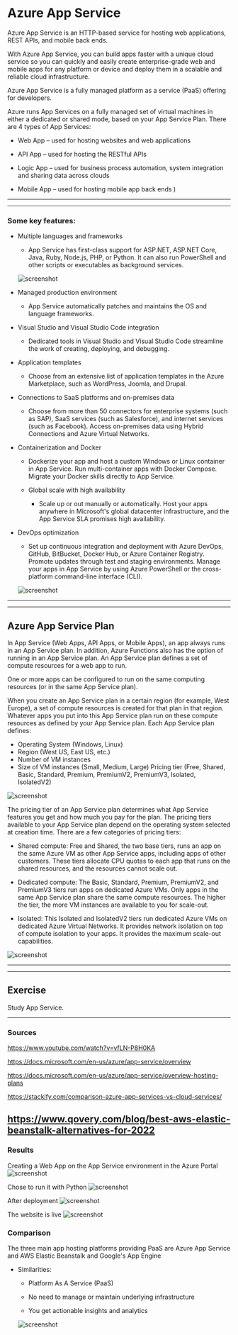 # Azure App Service 

Azure App Service is an HTTP-based service for hosting web applications, REST APIs, and mobile back ends.

With Azure App Service, you can build apps faster with a unique cloud service so you can quickly and easily create enterprise-grade web and mobile apps for any platform or device and deploy them in a scalable and reliable cloud infrastructure.

Azure App Service is a fully managed platform as a service (PaaS) offering for developers.

Azure runs App Services on a fully managed set of virtual machines in either a dedicated or shared mode, based on your App Service Plan. There are 4 types of App Services:

- Web App – used for hosting websites and web applications 

- API App – used for hosting the RESTful APIs

 - Logic App – used for business process automation, system integration and sharing data across clouds

 - Mobile App – used for hosting mobile app back ends )

--- 
---



### Some key features:

- Multiple languages and frameworks 
  - App Service has first-class support for ASP.NET, ASP.NET Core, Java, Ruby, Node.js, PHP, or Python. It can also run PowerShell and other scripts or executables as background services.

  ![screenshot](../00_includes/azureweek2/aazz13.png)

- Managed production environment 
  - App Service automatically patches and maintains the OS and language frameworks.

- Visual Studio and Visual Studio Code integration
  - Dedicated tools in Visual Studio and Visual Studio Code streamline the work of creating, deploying, and debugging.

 - Application templates
   - Choose from an extensive list of application templates in the Azure Marketplace, such as WordPress, Joomla, and Drupal.

- Connections to SaaS platforms and on-premises data
  - Choose from more than 50 connectors for enterprise systems (such as SAP), SaaS services (such as Salesforce), and internet services (such as Facebook). Access on-premises data using Hybrid Connections and Azure Virtual Networks.

- Containerization and Docker
  - Dockerize your app and host a custom Windows or Linux container in App Service. Run multi-container apps with Docker Compose. Migrate your Docker skills directly to App Service.

  - Global scale with high availability
    - Scale up or out manually or automatically. Host your apps anywhere in Microsoft's global datacenter infrastructure, and the App Service SLA promises high availability.


 - DevOps optimization
   - Set up continuous integration and deployment with Azure DevOps, GitHub, BitBucket, Docker Hub, or Azure Container Registry. Promote updates through test and staging environments. Manage your apps in App Service by using Azure PowerShell or the cross-platform command-line interface (CLI).

   ![screenshot](../00_includes/azureweek2/aazz131.png)

---
---

## Azure App Service Plan

  In App Service (Web Apps, API Apps, or Mobile Apps), an app always runs in an App Service plan. In addition, Azure Functions also has the option of running in an App Service plan. An App Service plan defines a set of compute resources for a web app to run. 

One or more apps can be configured to run on the same computing resources (or in the same App Service plan).

When you create an App Service plan in a certain region (for example, West Europe), a set of compute resources is created for that plan in that region. Whatever apps you put into this App Service plan run on these compute resources as defined by your App Service plan. Each App Service plan defines:

 - Operating System (Windows, Linux)
 - Region (West US, East US, etc.)
 - Number of VM instances
 - Size of VM instances (Small, Medium, Large)
Pricing tier (Free, Shared, Basic, Standard, Premium, PremiumV2, PremiumV3, Isolated, IsolatedV2)

![screenshot](../00_includes/azureweek2/aazz1311.png)

The pricing tier of an App Service plan determines what App Service features you get and how much you pay for the plan. The pricing tiers available to your App Service plan depend on the operating system selected at creation time. There are a few categories of pricing tiers:

- Shared compute: Free and Shared, the two base tiers, runs an app on the same Azure VM as other App Service apps, including apps of other customers. These tiers allocate CPU quotas to each app that runs on the shared resources, and the resources cannot scale out.

 - Dedicated compute: The Basic, Standard, Premium, PremiumV2, and PremiumV3 tiers run apps on dedicated Azure VMs. Only apps in the same App Service plan share the same compute resources. The higher the tier, the more VM instances are available to you for scale-out.

 - Isolated: This Isolated and IsolatedV2 tiers run dedicated Azure VMs on dedicated Azure Virtual Networks. It provides network isolation on top of compute isolation to your apps. It provides the maximum scale-out capabilities.

![screenshot](../00_includes/azureweek2/aazz13111.png)

---
---

## Exercise

Study App Service.

---

### Sources

https://www.youtube.com/watch?v=vfLN-P8H0KA

https://docs.microsoft.com/en-us/azure/app-service/overview

https://docs.microsoft.com/en-us/azure/app-service/overview-hosting-plans

https://stackify.com/comparison-azure-app-services-vs-cloud-services/

https://www.qovery.com/blog/best-aws-elastic-beanstalk-alternatives-for-2022
---



### Results

Creating a Web App on the App Service environment in the Azure Portal
![screenshot](../00_includes/azureweek2/AZ131.png)

Chose to run it with Python
![screenshot](../00_includes/azureweek2/AZ1311.png)

After deployment 
![screenshot](../00_includes/azureweek2/AZ13111.png)

The website is live
![screenshot](../00_includes/azureweek2/AZ131111.png)


### Comparison

The three main app hosting platforms providing PaaS are Azure App Service and AWS Elastic Beanstalk and Google's App Engine

- Similarities:

  - Platform As A Service (PaaS)

  - No need to manage or maintain underlying infrastructure

  - You get actionable insights and analytics

  ![screenshot](../00_includes/azureweek2/Schermafbeelding%202022-06-02%20om%2016.21.51.png)


  